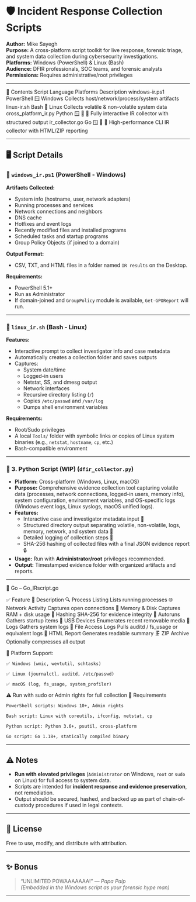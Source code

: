 # 🛡️ Incident Response Collection Scripts

**Author:** Mike Sayegh  
**Purpose:** A cross-platform script toolkit for live response, forensic triage, and system data collection during cybersecurity investigations.  
**Platforms:** Windows (PowerShell) & Linux (Bash)  
**Audience:** DFIR professionals, SOC teams, and forensic analysts  
**Permissions:** Requires administrative/root privileges

---

📁 Contents
Script	Language	Platforms	Description
windows-ir.ps1	PowerShell	🪟 Windows	Collects host/network/process/system artifacts
linux-ir.sh	Bash	🐧 Linux	Collects volatile & non-volatile system data
cross_platform_ir.py	Python	🪟 🐧 🍎	Fully interactive IR collector with structured output
ir_collector.go	Go	🪟 🐧 🍎	High-performance CLI IR collector with HTML/ZIP reporting

---

## 🖥️ Script Details

### 🔹 `windows_ir.ps1` (PowerShell - Windows)

**Artifacts Collected:**
- System info (hostname, user, network adapters)
- Running processes and services
- Network connections and neighbors
- DNS cache
- Hotfixes and event logs
- Recently modified files and installed programs
- Scheduled tasks and startup programs
- Group Policy Objects (if joined to a domain)

**Output Format:**
- CSV, TXT, and HTML files in a folder named `IR results` on the Desktop.

**Requirements:**
- PowerShell 5.1+
- Run as Administrator
- If domain-joined and `GroupPolicy` module is available, `Get-GPOReport` will run.

---

### 🔹 `linux_ir.sh` (Bash - Linux)

**Features:**
- Interactive prompt to collect investigator info and case metadata
- Automatically creates a collection folder and saves outputs
- Captures:
  - System date/time
  - Logged-in users
  - Netstat, SS, and dmesg output
  - Network interfaces
  - Recursive directory listing (`/`)
  - Copies `/etc/passwd` and `/var/log`
  - Dumps shell environment variables

**Requirements:**
- Root/Sudo privileges
- A local `Tools/` folder with symbolic links or copies of Linux system binaries (e.g., `netstat`, `hostname`, `cp`, etc.)
- Bash-compatible environment

---

### 🐍 3. Python Script (WIP) (`dfir_collector.py`)

- **Platform:** Cross-platform (Windows, Linux, macOS)  
- **Purpose:** Comprehensive evidence collection tool capturing volatile data (processes, network connections, logged-in users, memory info), system configuration, environment variables, and OS-specific logs (Windows event logs, Linux syslogs, macOS unified logs).  
- **Features:**  
  - Interactive case and investigator metadata input 📝  
  - Structured directory output separating volatile, non-volatile, logs, memory, network, and system data 📁  
  - Detailed logging of collection steps 📜  
  - SHA-256 hashing of collected files with a final JSON evidence report 🔒  
- **Usage:** Run with **Administrator/root** privileges recommended.  
- **Output:** Timestamped evidence folder with organized artifacts and reports.

---

🦫 Go – Go_IRscript.go

✅ Feature	📝 Description
🔍 Process Listing	Lists running processes
🌐 Network Activity	Captures open connections
🧠 Memory & Disk	Captures RAM + disk usage
🔐 Hashing	SHA-256 for evidence integrity
🔄 Autoruns	Gathers startup items
🔌 USB Devices	Enumerates recent removable media
🧾 Logs	Gathers system logs
🧠 File Access Logs	Pulls auditd / fs_usage or equivalent logs
📄 HTML Report	Generates readable summary
🗜️ ZIP Archive	Optionally compresses all output

🧪 Platform Support:

    ✅ Windows (wmic, wevtutil, schtasks)

    ✅ Linux (journalctl, auditd, /etc/passwd)

    ✅ macOS (log, fs_usage, system_profiler)

⚠️ Run with sudo or Admin rights for full collection
🧰 Requirements

    PowerShell scripts: Windows 10+, Admin rights

    Bash script: Linux with coreutils, ifconfig, netstat, cp

    Python script: Python 3.6+, psutil, cross-platform

    Go script: Go 1.18+, statically compiled binary

---

## ⚠️ Notes

- **Run with elevated privileges** (`Administrator` on Windows, `root` or `sudo` on Linux) for full access to system data.
- Scripts are intended for **incident response and evidence preservation**, not remediation.
- Output should be secured, hashed, and backed up as part of chain-of-custody procedures if used in legal contexts.

---

## 📝 License

Free to use, modify, and distribute with attribution.  

---

## ✨ Bonus

> “UNLIMITED POWAAAAAAA!” — *Papa Palp*  
> _(Embedded in the Windows script as your forensic hype man)_

---
